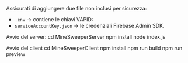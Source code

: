 Assicurati di aggiungere due file non inclusi per sicurezza:

- `.env` → contiene le chiavi VAPID:
- `serviceAccountKey.json` → le credenziali Firebase Admin SDK.

Avvio del server:
  cd MineSweeperServer
  npm install
  node index.js

Avvio del client
  cd MineSweeperClient
  npm install
  npm run build
  npm run preview
